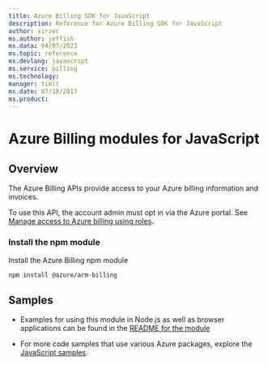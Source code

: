 ```yaml
---
title: Azure Billing SDK for JavaScript
description: Reference for Azure Billing SDK for JavaScript
author: xirzec
ms.author: jeffish
ms.data: 04/07/2023
ms.topic: reference
ms.devlang: javascript
ms.service: billing
ms.technology: 
manager: timlt
ms.date: 07/18/2017
ms.product: 
---
```

# Azure Billing modules for JavaScript

## Overview
The Azure Billing APIs provide access to your Azure billing information and invoices.

To use this API, the account admin must opt in via the Azure portal. See [Manage access to Azure billing using roles](https://docs.microsoft.com/azure/billing/billing-manage-access).

### Install the npm module 

Install the Azure Billing npm module 

```bash
npm install @azure/arm-billing
```

## Samples

* Examples for using this module in Node.js as well as browser applications can be found in the [README for the module](https://www.npmjs.com/package/@azure/arm-billing)

* For more code samples that use various Azure packages, explore the [JavaScript samples](https://docs.microsoft.com/samples/browse/?languages=javascript).